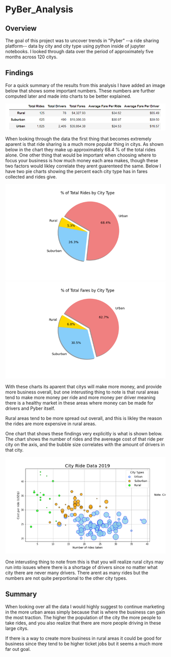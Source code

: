 # PyBer_Analysis

## Overview

The goal of this project was to uncover trends in "Pyber"  --a ride sharing platform-- data by city and city type using python inside of jupyter notebooks. I looked through data over the period of approximately five months across 120 citys. 

## Findings 

For a quick summary of the results from this analysis I have added an image below that shows some important numbers. These numbers are further computed later and made into charts to be better explained.

![image](https://github.com/JonLev03-hub/PyBer_Analysis/blob/main/Analysis/summary.PNG)

When looking through the data the first thing that becomes extremely aparent is that ride sharing is a much more popular thing in citys. As shown below in the chart they make up approximately 68.4 % of the total rides alone. One other thing that would be important when choosing where to focus your business is how much money each area makes, though these two factors would likley correlate they arent guarenteed the same. Below I have two pie charts showing the percent each city type has in fares collected and rides give.

![image](https://github.com/JonLev03-hub/PyBer_Analysis/blob/main/Analysis/Fig6.png) ![image](https://github.com/JonLev03-hub/PyBer_Analysis/blob/main/Analysis/Fig5.png)

With these charts its aparent that citys will make more money, and provide more business overall, but one interusting thing to note is that rural areas tend to make more money per ride and more money per driver meaning there is a healthy market in these areas where money can be made for drivers and Pyber itself. 

Rural areas tend to be more spread out overall, and this is likley the reason the rides are more expensive in rural areas. 

One chart that shows these findings very explicitly is what is shown below. The chart shows the number of rides and the avereage cost of that ride per city on the axis, and the bubble size correlates with the amount of drivers in that city. 

![image](https://github.com/JonLev03-hub/PyBer_Analysis/blob/main/Analysis/Fig1.png)

One interusting thing to note from this is that you will realize rural citys may run into issues where there is a shortage of drivers since no matter what city there are never many drivers. There arent as many rides but the numbers are not quite perportional to the other city types. 


## Summary

When looking over all the data I would highly suggest to continue marketing in the more urban areas simply because that is where the business can gain the most traction. The higher the population of the city the more people to take rides, and you also realize that there are more people driving in these large citys. 

If there is a way to create more business in rural areas it could be good for business since they tend to be higher ticket jobs but it seems a much more far out goal. 

